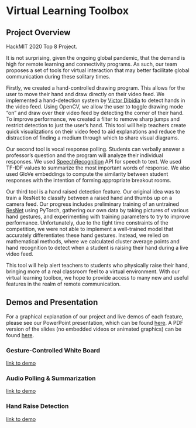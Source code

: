 # Virtual Learning Toolbox
## Project Overview

HackMIT 2020 Top 8 Project.

It is not surprising, given the ongoing global pandemic, that the demand is high for remote learning and connectivity programs.
As such, our team proposes a set of tools for virtual interaction that may better facilitate global communication during these solitary times.

Firstly, we created a hand-controlled drawing program.
This allows for the user to move their hand and draw directly on their video feed. We implemented a hand-detection system by [Victor Dibidia](https://github.com/victordibia/handtracking) to detect hands in the video feed.
Using OpenCV, we allow the user to toggle drawing mode “on” and draw over their video feed by detecting the corner of their hand.
To improve performance, we created a filter to remove sharp jumps and restrict detection to just the user’s hand.
This tool will help teachers create quick visualizations on their video feed to aid explanations and reduce the distraction of finding a medium through which to share visual diagrams.

Our second tool is vocal response polling.
Students can verbally answer a professor’s question and the program will analyze their individual responses.
We used [SpeechRecognition](https://pypi.org/project/SpeechRecognition/) API for speech to text.
We used TF-IDF values to summarize the most important words of  response.
We also used GloVe embeddings to compute the similarity between student responses with the intention of forming appropriate breakout rooms.

Our third tool is a hand raised detection feature.
Our original idea was to train a ResNet to classify between a raised hand and thumbs up on a camera feed.
Our progress includes preliminary training of an untrained [ResNet](https://github.com/timesler/facenet-pytorch) using PyTorch, gathering our own data by taking pictures of various hand gestures, and experimenting with training parameters to try to improve performance.
Unfortunately, due to the tight time constraints of the competition, we were not able to implement a well-trained model that accurately differentiates these hand gestures.
Instead, we relied on mathematical methods, where we calculated cluster average points and hand recognition to detect when a student is raising their hand during a live video feed.

This tool will help alert teachers to students who physically raise their hand, bringing more of a real classroom feel to a virtual environment.
With our virtual learning toolbox, we hope to provide access to many new and useful features in the realm of remote communication.

## Demos and Presentation

For a graphical explanation of our project and live demos of each feature, please see our PowerPoint presentation, which can be found [here](https://drive.google.com/file/d/1Fj20_z3JTIZ620n88CUMj0fgCvyIIPBN/view?usp=sharing). A PDF version of the slides (no embedded videos or animated graphics) can be found [here](https://drive.google.com/file/d/1Qr_NVBswonCo8JGf1XHL6NHW70cgfDjR/view?usp=sharing).

### Gesture-Controlled White Board
[link to demo](https://youtu.be/R7uSHHP69ac)

### Audio Polling & Summarization
[link to demo](https://youtu.be/_KMYwska4P8)

### Hand Raise Detection
[link to demo](https://youtu.be/6yCGBfrfdsg)
